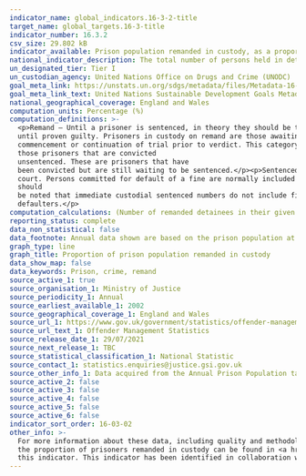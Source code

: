 ```yaml
---
indicator_name: global_indicators.16-3-2-title
target_name: global_targets.16-3-title
indicator_number: 16.3.2
csv_size: 29.802 kB
indicator_available: Prison population remanded in custody, as a proportion of overall prison population
national_indicator_description: The total number of persons held in detention who have not yet been sentenced, as a percentage of the total number of persons held in detention, on a specified date.
un_designated_tier: Tier I
un_custodian_agency: United Nations Office on Drugs and Crime (UNODC)
goal_meta_link: https://unstats.un.org/sdgs/metadata/files/Metadata-16-03-02.pdf
goal_meta_link_text: United Nations Sustainable Development Goals Metadata (PDF 209 KB)
national_geographical_coverage: England and Wales
computation_units: Percentage (%)
computation_definitions: >-
  <p>Remand – Until a prisoner is sentenced, in theory they should be treated as innocent
  until proven guilty. Prisoners in custody on remand are those awaiting
  commencement or continuation of trial prior to verdict. This category also includes
  those prisoners that are convicted
  unsentenced. These are prisoners that have
  been convicted but are still waiting to be sentenced.</p><p>Sentenced – Those held in custody as a result of receiving a sentence in a criminal
  court. Persons committed for default of a fine are normally included in this group. It
  should
  be noted that immediate custodial sentenced numbers do not include fine
  defaulters.</p>
computation_calculations: (Number of remanded detainees in their given group / prison population in their given group) * 100
reporting_status: complete
data_non_statistical: false
data_footnote: Annual data shown are based on the prison population at 30 June of each year. Data prior to 2009 is available from the source but is not presented here due to a change in the data series.
graph_type: line
graph_title: Proportion of prison population remanded in custody
data_show_map: false
data_keywords: Prison, crime, remand
source_active_1: true
source_organisation_1: Ministry of Justice
source_periodicity_1: Annual
source_earliest_available_1: 2002
source_geographical_coverage_1: England and Wales
source_url_1: https://www.gov.uk/government/statistics/offender-management-statistics-quarterly-january-to-march-2021
source_url_text_1: Offender Management Statistics
source_release_date_1: 29/07/2021
source_next_release_1: TBC
source_statistical_classification_1: National Statistic
source_contact_1: statistics.enquiries@justice.gsi.gov.uk
source_other_info_1: Data acquired from the Annual Prison Population tables (A1.7 and A1.11).
source_active_2: false
source_active_3: false
source_active_4: false
source_active_5: false
source_active_6: false
indicator_sort_order: 16-03-02
other_info: >-
  For more information about these data, including quality and methodology please see the <a href="https://www.gov.uk/government/statistics/offender-management-statistics-quarterly-january-to-march-2021">Guide to offender management statistics</a>. An explanation of the recent increase in
  the proportion of prisoners remanded in custody can be found in <a href="https://www.gov.uk/government/statistics/offender-management-statistics-quarterly-january-to-march-2021">Offender management statistics quarterly - January to March 2021.</a> Data follows the UN specification for
  this indicator. This indicator has been identified in collaboration with topic experts.
---
```

